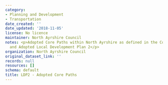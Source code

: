 ```yaml
---
category:
- Planning and Development
- Transportation
date_created: ''
date_updated: '2018-11-05'
license: No licence
maintainer: North Ayrshire Council
notes: <p>Adopted Core Paths within North Ayrshire as defined in the Core Path Plan
  and Adopted Local Development Plan 2</p>
organization: North Ayrshire Council
original_dataset_link: ''
records: null
resources: []
schema: default
title: LDP2 - Adopted Core Paths
---
```

